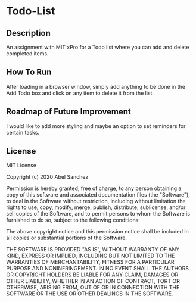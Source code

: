 # Todo-List

## Description 

An assignment with MIT xPro for a Todo list where you can add and delete completed items.

## How To Run

After loading in a browser window, simply add anything to be done in the Add Todo box and click on any item to delete it from the list. 

## Roadmap of Future Improvement

I would like to add more styling and maybe an option to set reminders for certain tasks. 

## License

MIT License

Copyright (c) 2020 Abel Sanchez

Permission is hereby granted, free of charge, to any person obtaining a copy
of this software and associated documentation files (the "Software"), to deal
in the Software without restriction, including without limitation the rights
to use, copy, modify, merge, publish, distribute, sublicense, and/or sell
copies of the Software, and to permit persons to whom the Software is
furnished to do so, subject to the following conditions:

The above copyright notice and this permission notice shall be included in all
copies or substantial portions of the Software.

THE SOFTWARE IS PROVIDED "AS IS", WITHOUT WARRANTY OF ANY KIND, EXPRESS OR
IMPLIED, INCLUDING BUT NOT LIMITED TO THE WARRANTIES OF MERCHANTABILITY,
FITNESS FOR A PARTICULAR PURPOSE AND NONINFRINGEMENT. IN NO EVENT SHALL THE
AUTHORS OR COPYRIGHT HOLDERS BE LIABLE FOR ANY CLAIM, DAMAGES OR OTHER
LIABILITY, WHETHER IN AN ACTION OF CONTRACT, TORT OR OTHERWISE, ARISING FROM,
OUT OF OR IN CONNECTION WITH THE SOFTWARE OR THE USE OR OTHER DEALINGS IN THE
SOFTWARE.
